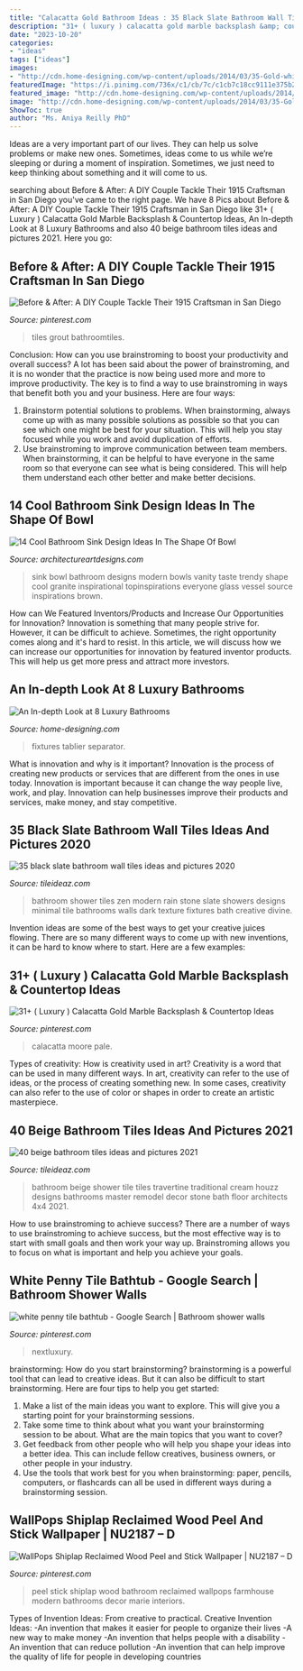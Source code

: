 ```yaml
---
title: "Calacatta Gold Bathroom Ideas : 35 Black Slate Bathroom Wall Tiles Ideas And Pictures 2020"
description: "31+ ( luxury ) calacatta gold marble backsplash &amp; countertop ideas"
date: "2023-10-20"
categories:
- "ideas"
tags: ["ideas"]
images:
- "http://cdn.home-designing.com/wp-content/uploads/2014/03/35-Gold-white-bathroom-fixtures.jpg"
featuredImage: "https://i.pinimg.com/736x/c1/cb/7c/c1cb7c18cc9111e375b2c5d17218520a.jpg"
featured_image: "http://cdn.home-designing.com/wp-content/uploads/2014/03/35-Gold-white-bathroom-fixtures.jpg"
image: "http://cdn.home-designing.com/wp-content/uploads/2014/03/35-Gold-white-bathroom-fixtures.jpg"
ShowToc: true
author: "Ms. Aniya Reilly PhD"
---
```



Ideas are a very important part of our lives. They can help us solve problems or make new ones. Sometimes, ideas come to us while we’re sleeping or during a moment of inspiration. Sometimes, we just need to keep thinking about something and it will come to us.

	

		
searching about Before &amp; After: A DIY Couple Tackle Their 1915 Craftsman in San Diego you've came to the right page. We have 8 Pics about Before &amp; After: A DIY Couple Tackle Their 1915 Craftsman in San Diego like 31+ ( Luxury ) Calacatta Gold Marble Backsplash &amp; Countertop Ideas, An In-depth Look at 8 Luxury Bathrooms and also 40 beige bathroom tiles ideas and pictures 2021. Here you go:
		
    
## Before &amp; After: A DIY Couple Tackle Their 1915 Craftsman In San Diego

<img loading=lazy src="https://i.pinimg.com/736x/33/29/31/3329310a8a2032da10179acb0623b1cf.jpg" onerror="this.onerror=null;this.src='https://tse4.mm.bing.net/th?id=OIP.TJt62TKAAmILDBGXj51BMQHaLG&amp;pid=15.1';" alt="Before &amp; After: A DIY Couple Tackle Their 1915 Craftsman in San Diego">

_Source: pinterest.com_

>tiles grout bathroomtiles. 

	

Conclusion: How can you use brainstroming to boost your productivity and overall success?
A lot has been said about the power of brainstroming, and it is no wonder that the practice is now being used more and more to improve productivity. The key is to find a way to use brainstroming in ways that benefit both you and your business. Here are four ways: 
1. Brainstorm potential solutions to problems. When brainstorming, always come up with as many possible solutions as possible so that you can see which one might be best for your situation. This will help you stay focused while you work and avoid duplication of efforts. 
2. Use brainstroming to improve communication between team members. When brainstorming, it can be helpful to have everyone in the same room so that everyone can see what is being considered. This will help them understand each other better and make better decisions. 

    
## 14 Cool Bathroom Sink Design Ideas In The Shape Of Bowl

<img loading=lazy src="https://www.architectureartdesigns.com/wp-content/uploads/2015/10/150-630x420.jpg" onerror="this.onerror=null;this.src='https://tse4.mm.bing.net/th?id=OIP.lN54kyUfwlseXPhD9FbZDQHaE8&amp;pid=15.1';" alt="14 Cool Bathroom Sink Design Ideas In The Shape Of Bowl">

_Source: architectureartdesigns.com_

>sink bowl bathroom designs modern bowls vanity taste trendy shape cool granite inspirational topinspirations everyone glass vessel source inspirations brown. 

	

How can We Featured Inventors/Products and Increase Our Opportunities for Innovation?
Innovation is something that many people strive for. However, it can be difficult to achieve. Sometimes, the right opportunity comes along and it's hard to resist. In this article, we will discuss how we can increase our opportunities for innovation by featured inventor products. This will help us get more press and attract more investors.

    
## An In-depth Look At 8 Luxury Bathrooms

<img loading=lazy src="http://cdn.home-designing.com/wp-content/uploads/2014/03/35-Gold-white-bathroom-fixtures.jpg" onerror="this.onerror=null;this.src='https://tse4.mm.bing.net/th?id=OIP.GOZ3zBmd9Qr2h0xhlOU3iwHaLH&amp;pid=15.1';" alt="An In-depth Look at 8 Luxury Bathrooms">

_Source: home-designing.com_

>fixtures tablier separator. 

	

What is innovation and why is it important?
Innovation is the process of creating new products or services that are different from the ones in use today. Innovation is important because it can change the way people live, work, and play. Innovation can help businesses improve their products and services, make money, and stay competitive.

    
## 35 Black Slate Bathroom Wall Tiles Ideas And Pictures 2020

<img loading=lazy src="https://www.tileideaz.com/wp-content/uploads/2015/01/black_slate_bathroom_wall_tiles_32.jpg" onerror="this.onerror=null;this.src='https://tse3.mm.bing.net/th?id=OIP.Z_kvHlDSUyTaes5JGige3gHaLH&amp;pid=15.1';" alt="35 black slate bathroom wall tiles ideas and pictures 2020">

_Source: tileideaz.com_

>bathroom shower tiles zen modern rain stone slate showers designs minimal tile bathrooms walls dark texture fixtures bath creative divine. 

	

Invention ideas are some of the best ways to get your creative juices flowing. There are so many different ways to come up with new inventions, it can be hard to know where to start. Here are a few examples: 

    
## 31+ ( Luxury ) Calacatta Gold Marble Backsplash &amp; Countertop Ideas

<img loading=lazy src="https://i.pinimg.com/736x/8c/38/f8/8c38f80ecc161306f5d2cbf7a7b83784.jpg" onerror="this.onerror=null;this.src='https://tse1.mm.bing.net/th?id=OIP.MrcuFBZdaUTGBD38719mywHaNU&amp;pid=15.1';" alt="31+ ( Luxury ) Calacatta Gold Marble Backsplash &amp; Countertop Ideas">

_Source: pinterest.com_

>calacatta moore pale. 

	

Types of creativity: How is creativity used in art?
Creativity is a word that can be used in many different ways. In art, creativity can refer to the use of ideas, or the process of creating something new. In some cases, creativity can also refer to the use of color or shapes in order to create an artistic masterpiece.

    
## 40 Beige Bathroom Tiles Ideas And Pictures 2021

<img loading=lazy src="https://www.tileideaz.com/wp-content/uploads/2015/03/beige_bathroom_tiles_10.jpg" onerror="this.onerror=null;this.src='https://tse3.mm.bing.net/th?id=OIP.oW2Bsvn5JnXlbmo6iBD9ggHaJ4&amp;pid=15.1';" alt="40 beige bathroom tiles ideas and pictures 2021">

_Source: tileideaz.com_

>bathroom beige shower tile tiles travertine traditional cream houzz designs bathrooms master remodel decor stone bath floor architects 4x4 2021. 

	

How to use brainstroming to achieve success?
There are a number of ways to use brainstroming to achieve success, but the most effective way is to start with small goals and then work your way up. Brainstroming allows you to focus on what is important and help you achieve your goals.

    
## White Penny Tile Bathtub - Google Search | Bathroom Shower Walls

<img loading=lazy src="https://i.pinimg.com/736x/c1/cb/7c/c1cb7c18cc9111e375b2c5d17218520a.jpg" onerror="this.onerror=null;this.src='https://tse1.mm.bing.net/th?id=OIP.hCPXU3IwIESc0RvlUs8-HgHaKX&amp;pid=15.1';" alt="white penny tile bathtub - Google Search | Bathroom shower walls">

_Source: pinterest.com_

>nextluxury. 

	

brainstorming: How do you start brainstorming?
brainstorming is a powerful tool that can lead to creative ideas. But it can also be difficult to start brainstorming. Here are four tips to help you get started: 
1. Make a list of the main ideas you want to explore. This will give you a starting point for your brainstorming sessions.
2. Take some time to think about what you want your brainstorming session to be about. What are the main topics that you want to cover? 
3. Get feedback from other people who will help you shape your ideas into a better idea. This can include fellow creatives, business owners, or other people in your industry. 
4. Use the tools that work best for you when brainstorming: paper, pencils, computers, or flashcards can all be used in different ways during a brainstorming session.

    
## WallPops Shiplap Reclaimed Wood Peel And Stick Wallpaper | NU2187 – D

<img loading=lazy src="https://i.pinimg.com/736x/5f/99/13/5f991300c8b9e02e277213ccbebe8623.jpg" onerror="this.onerror=null;this.src='https://tse3.mm.bing.net/th?id=OIP.0LQsO213TFUyaQE_nGvoeQHaJ3&amp;pid=15.1';" alt="WallPops Shiplap Reclaimed Wood Peel and Stick Wallpaper | NU2187 – D">

_Source: pinterest.com_

>peel stick shiplap wood bathroom reclaimed wallpops farmhouse modern bathrooms decor marie interiors. 

	

Types of Invention Ideas: From creative to practical.
Creative Invention Ideas: 
-An invention that makes it easier for people to organize their lives 
-A new way to make money 
-An invention that helps people with a disability 
-An invention that can reduce pollution 
-An invention that can help improve the quality of life for people in developing countries

